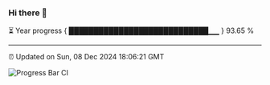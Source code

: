 ### Hi there 👋

⏳ Year progress { ████████████████████████████▁▁ } 93.65 %

---

⏰ Updated on Sun, 08 Dec 2024 18:06:21 GMT

![Progress Bar CI](https://github.com/liununu/liununu/workflows/Progress%20Bar%20CI/badge.svg)
